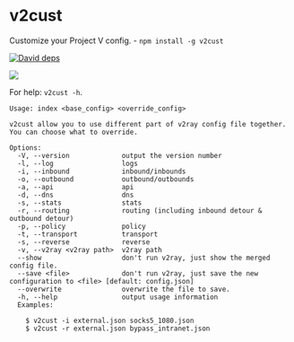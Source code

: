 # v2cust
Customize your Project V config. - `npm install -g v2cust`

[![David deps](https://img.shields.io/david/librehs/v2cust.svg?style=flat)](https://david-dm.org/librehs/v2cust)

[![](https://nodei.co/npm/v2cust.png?global=true)](https://nodei.co/npm/v2cust)

For help: `v2cust -h`.

```
Usage: index <base_config> <override_config>

v2cust allow you to use different part of v2ray config file together. You can choose what to override.

Options:
  -V, --version             output the version number
  -l, --log                 logs
  -i, --inbound             inbound/inbounds
  -o, --outbound            outbound/outbounds
  -a, --api                 api
  -d, --dns                 dns
  -s, --stats               stats
  -r, --routing             routing (including inbound detour & outbound detour)
  -p, --policy              policy
  -t, --transport           transport
  -s, --reverse             reverse
  -v, --v2ray <v2ray path>  v2ray path
  --show                    don't run v2ray, just show the merged config file.
  --save <file>             don't run v2ray, just save the new configuration to <file> [default: config.json]
  --overwrite               overwrite the file to save.
  -h, --help                output usage information
  Examples:

    $ v2cust -i external.json socks5_1080.json
    $ v2cust -r external.json bypass_intranet.json
```
